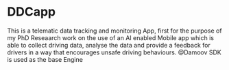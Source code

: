 # DDCapp
This is a telematic data tracking and monitoring App, first for the purpose of my PhD Reseaarch work on the use of an AI enabled Mobile app which is able to collect driving data, analyse the data and provide a feedback for drivers in a way that encourages unsafe driving behaviours. @Damoov SDK is used as the base Engine  
